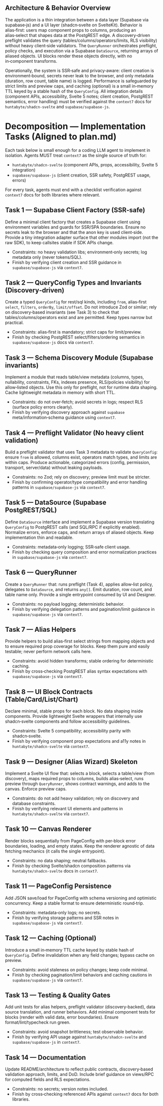 ## Architecture & Behavior Overview

The application is a thin integration between a data layer (Supabase via supabase‑js) and a UI layer (shadcn‑svelte on SvelteKit). Behavior is alias‑first: users map component props to columns, producing an alias‑select that shapes data at the PostgREST edge. A discovery‑driven preflight validates the query (tables/columns/operators/limits, RLS visibility) without heavy client‑side validators. The `QueryRunner` orchestrates preflight, policy checks, and execution via a Supabase `DataSource`, returning arrays of aliased objects. UI blocks render these objects directly, with no in‑component transforms.

Operationally, the system is SSR‑safe and privacy‑aware: client creation is environment‑bound, secrets never leak to the browser, and only metadata (duration, row count, table name) is logged. Performance is safeguarded by strict limits and preview caps, and caching (optional) is a small in‑memory TTL keyed by a stable hash of the `QueryConfig`. All integration details (component APIs, accessibility, Svelte 5 notes; client creation, PostgREST semantics, error handling) must be verified against the `context7` docs for `huntabyte/shadcn-svelte` and `supabase/supabase-js`.

# Decomposition — Implementation Tasks (Aligned to plan.md)

Each task below is small enough for a coding LLM agent to implement in isolation. Agents MUST treat `context7` as the single source of truth for:

- `huntabyte/shadcn-svelte` (component APIs, props, accessibility, Svelte 5 integration)
- `supabase/supabase-js` (client creation, SSR safety, PostgREST usage, errors)

For every task, agents must end with a checklist verification against `context7` docs for both libraries where relevant.

## Task 1 — Supabase Client Factory (SSR‑safe)

Define a minimal client factory that creates a Supabase client using environment variables and guards for SSR/SPA boundaries. Ensure no secrets leak to the browser and that the anon key is used client‑side. Provide a tiny integration adapter surface that other modules import (not the raw SDK), to keep callsites stable if SDK APIs change.

- Constraints: no heavy validation libs; environment‑only secrets; log metadata only (never tokens/SQL).
- Finish by verifying client creation and SSR guidance in `supabase/supabase-js` via `context7`.

## Task 2 — QueryConfig Types and Invariants (Discovery‑driven)

Create a typed `QueryConfig` for rest/sql kinds, including `from`, alias‑first `select`, `filters`, `orderBy`, `limit/offset`. Do not introduce Zod or similar; rely on discovery‑based invariants (see Task 3) to check that tables/columns/operators exist and are permitted. Keep types narrow but practical.

- Constraints: alias‑first is mandatory; strict caps for limit/preview.
- Finish by checking PostgREST select/filters/ordering semantics in `supabase/supabase-js` docs via `context7`.

## Task 3 — Schema Discovery Module (Supabase invariants)

Implement a module that reads table/view metadata (columns, types, nullability, constraints, FKs, indexes presence, RLS/policies visibility) for allow‑listed objects. Use this only for preflight, not for runtime data shaping. Cache lightweight metadata in memory with short TTL.

- Constraints: do not over‑fetch; avoid secrets in logs; respect RLS (surface policy errors clearly).
- Finish by verifying discovery approach against `supabase` meta/information‑schema guidance using `context7`.

## Task 4 — Preflight Validator (No heavy client validation)

Build a preflight validator that uses Task 3 metadata to validate `QueryConfig`: ensure `from` is allowed, columns exist, operators match types, and limits are within caps. Produce actionable, categorized errors (config, permission, transport, server/data) without leaking payloads.

- Constraints: no Zod; rely on discovery; preview limit must be stricter.
- Finish by confirming operator/type compatibility and error handling patterns in `supabase/supabase-js` via `context7`.

## Task 5 — DataSource (Supabase PostgREST/SQL)

Define `DataSource` interface and implement a Supabase version translating `QueryConfig` to PostgREST calls (and SQL/RPC if explicitly enabled). Normalize errors, enforce caps, and return arrays of aliased objects. Keep implementation thin and readable.

- Constraints: metadata‑only logging; SSR‑safe client usage.
- Finish by checking query composition and error normalization practices in `supabase/supabase-js` via `context7`.

## Task 6 — QueryRunner

Create a `QueryRunner` that: runs preflight (Task 4), applies allow‑list policy, delegates to `DataSource`, and returns `any[]`. Emit duration, row count, and table name only. Provide a single entrypoint consumed by UI and Designer.

- Constraints: no payload logging; deterministic behavior.
- Finish by verifying delegation patterns and pagination/limit guidance in `supabase/supabase-js` via `context7`.

## Task 7 — Alias Helpers

Provide helpers to build alias‑first select strings from mapping objects and to ensure required prop coverage for blocks. Keep them pure and easily testable; never perform network calls here.

- Constraints: avoid hidden transforms; stable ordering for deterministic caching.
- Finish by cross‑checking PostgREST alias syntax expectations with `supabase/supabase-js` via `context7`.

## Task 8 — UI Block Contracts (Table/Card/List/Chart)

Declare minimal, stable props for each block. No data shaping inside components. Provide lightweight Svelte wrappers that internally use shadcn‑svelte components and follow accessibility guidelines.

- Constraints: Svelte 5 compatibility; accessibility parity with shadcn‑svelte.
- Finish by verifying component prop expectations and a11y notes in `huntabyte/shadcn-svelte` via `context7`.

## Task 9 — Designer (Alias Wizard) Skeleton

Implement a Svelte UI flow that: selects a block, selects a table/view (from discovery), maps required props to columns, builds alias‑select, runs preview through `QueryRunner`, shows contract warnings, and adds to the canvas. Enforce preview caps.

- Constraints: do not add heavy validation; rely on discovery and database constraints.
- Finish by verifying relevant UI elements and patterns in `huntabyte/shadcn-svelte` via `context7`.

## Task 10 — Canvas Renderer

Render blocks sequentially from PageConfig with per‑block error boundaries, loading, and empty states. Keep the renderer agnostic of data fetching mechanics (it calls the single entrypoint).

- Constraints: no data shaping; neutral fallbacks.
- Finish by checking Svelte/shadcn composition patterns via `huntabyte/shadcn-svelte` docs in `context7`.

## Task 11 — PageConfig Persistence

Add JSON save/load for PageConfig with schema versioning and optimistic concurrency. Keep a stable format to ensure deterministic round‑trip.

- Constraints: metadata‑only logs; no secrets.
- Finish by verifying storage patterns and SSR notes in `supabase/supabase-js` via `context7`.

## Task 12 — Caching (Optional)

Introduce a small in‑memory TTL cache keyed by stable hash of `QueryConfig`. Define invalidation when any field changes; bypass cache on preview.

- Constraints: avoid staleness on policy changes; keep code minimal.
- Finish by checking pagination/limit behaviors and caching cautions in `supabase/supabase-js` via `context7`.

## Task 13 — Testing & Quality Gates

Add unit tests for alias helpers, preflight validator (discovery‑backed), data source translation, and runner behaviors. Add minimal component tests for blocks (render with valid data, error boundaries). Ensure format/lint/typecheck run green.

- Constraints: avoid snapshot brittleness; test observable behavior.
- Finish by verifying API usage against `huntabyte/shadcn-svelte` and `supabase/supabase-js` in `context7`.

## Task 14 — Documentation

Update README/architecture to reflect public contracts, discovery‑based validation approach, limits, and DoD. Include brief guidance on views/RPC for computed fields and RLS expectations.

- Constraints: no secrets; version notes included.
- Finish by cross‑checking referenced APIs against `context7` docs for both libraries.
